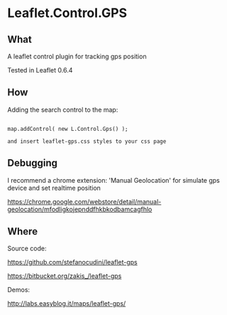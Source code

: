 Leaflet.Control.GPS
============

What
------

A leaflet control plugin for tracking gps position

Tested in Leaflet 0.6.4

How
------

Adding the search control to the map:

```

map.addControl( new L.Control.Gps() );

and insert leaflet-gps.css styles to your css page

```

Debugging
------

I recommend a chrome extension: 'Manual Geolocation'
for simulate gps device and set realtime position

https://chrome.google.com/webstore/detail/manual-geolocation/mfodligkojepnddfhkbkodbamcagfhlo


Where
------

Source code:

https://github.com/stefanocudini/leaflet-gps

https://bitbucket.org/zakis_/leaflet-gps


Demos:

http://labs.easyblog.it/maps/leaflet-gps/

